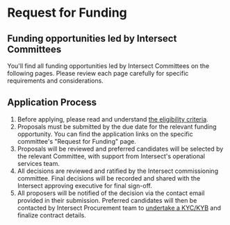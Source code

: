 # Request for Funding

## Funding opportunities led by Intersect Committees

You'll find all funding opportunities led by Intersect Committees on the following pages. Please review each page carefully for specific requirements and considerations.

## Application Process&#x20;

1. Before applying, please read and understand [the eligibility criteria](../cardano-budget/intersect-administration-services/).
2. Proposals must be submitted by the due date for the relevant funding opportunity. You can find the application links on the specific committee's "Request for Funding" page.
3. Proposals will be reviewed and preferred candidates will be selected by the relevant Committee, with support from Intersect's operational services team.
4. All decisions are reviewed and ratified by the Intersect commissioning committee. Final decisions will be recorded and shared with the Intersect approving executive for final sign-off.
5. All proposers will be notified of the decision via the contact email provided in their submission. Preferred candidates will then be contacted by Intersect Procurement team to [undertake a KYC/KYB](../../legal/policies-and-conditions/intersect-administration-policies/due-diligence-policy.md) and finalize contract details.

